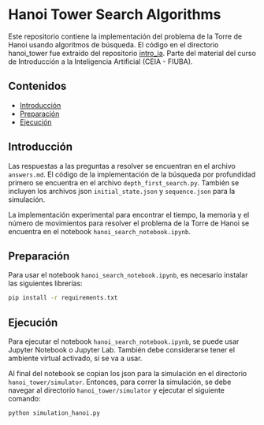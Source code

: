 # Hanoi Tower Search Algorithms

Este repositorio contiene la implementación del problema de la Torre de Hanoi usando algoritmos de búsqueda. El código en el directorio hanoi_tower fue extraído del repositorio [intro_ia](https://github.com/FIUBA-Posgrado-Inteligencia-Artificial/intro_ia/tree/main/clase2/hanoi_tower). Parte del material del curso de Introducción a la Inteligencia Artificial (CEIA - FIUBA).

## Contenidos

- [Introducción](#introducción)
- [Preparación](#preparación)
- [Ejecución](#ejecución)

## Introducción

Las respuestas a las preguntas a resolver se encuentran en el archivo `answers.md`. El código de la implementación de la búsqueda por profundidad primero se encuentra en el archivo `depth_first_search.py`. También se incluyen los archivos json `initial_state.json` y `sequence.json` para la simulación.

La implementación experimental para encontrar el tiempo, la memoria y el número de movimientos para resolver el problema de la Torre de Hanoi se encuentra en el notebook `hanoi_search_notebook.ipynb`. 

## Preparación

Para usar el notebook `hanoi_search_notebook.ipynb`, es necesario instalar las siguientes librerías:

```bash
pip install -r requirements.txt
```

## Ejecución

Para ejecutar el notebook `hanoi_search_notebook.ipynb`, se puede usar Jupyter Notebook o Jupyter Lab. También debe considerarse tener el ambiente virtual activado, si se va a usar.

Al final del notebook se copian los json para la simulación en el directorio `hanoi_tower/simulator`. Entonces, para correr la simulación, se debe navegar al directorio `hanoi_tower/simulator` y ejecutar el siguiente comando:

```bash
python simulation_hanoi.py
``` 

